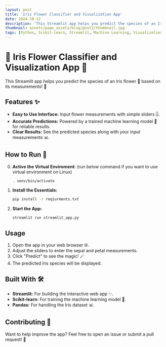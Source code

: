 ```yaml
---
layout: post
title: 'Iris Flower Classifier and Visualization App'
date: 2024-10-12
description: 'This Streamlit app helps you predict the species of an Iris flower 💐 based on its measurements! 📏'
thumbnail: assets/page_assets/blog/post2/thumbnail.jpg
tags: [Python, Scikit-learn, Streamlit, Machine Learning, Visualization]
---
```



# 🌺 Iris Flower Classifier and Visualization App 🌺

This Streamlit app helps you predict the species of an Iris flower 💐 based on its measurements! 📏

## Features ✨

* **Easy to Use Interface:**  Input flower measurements with simple sliders 🎚️.
* **Accurate Predictions:**  Powered by a trained machine learning model 🧠 for reliable results.
* **Clear Results:**  See the predicted species along with your input measurements 📊.

## How to Run 🚀

0. **Active the Virtual Enviroment:** (run below command if you want to use virtual environment on Linux)
   ```bash
   . venv/bin/activate 
   ```

2. **Install the Essentials:**
   ```bash
   pip install -r reqiurments.txt
   ```

3. **Start the App:**
   ```bash
   streamlit run streamlit_app.py
   ```

## Usage 

1. Open the app in your web browser 🌐.
2. Adjust the sliders to enter the sepal and petal measurements.
3. Click "Predict" to see the magic! 🪄
4. The predicted Iris species will be displayed.

## Built With 🛠️

* **Streamlit:**  For building the interactive web app ✨.
* **Scikit-learn:**  For training the machine learning model 🧠.
* **Pandas:**  For handling the Iris dataset 📊.

## Contributing 🤝

Want to help improve the app?  Feel free to open an issue or submit a pull request! 🎉
